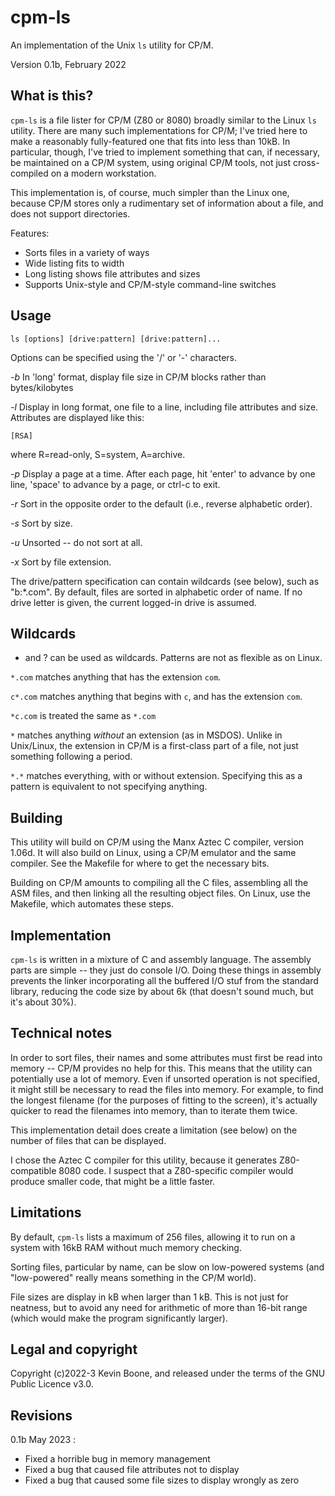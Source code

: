 # cpm-ls

An implementation of the Unix `ls` utility for CP/M. 

Version 0.1b, February 2022

## What is this?

`cpm-ls` is a file lister for CP/M (Z80 or 8080) broadly similar to the Linux
`ls` utility. There are many such implementations for CP/M; I've tried here
to make a reasonably fully-featured one that fits into less than 10kB. In
particular, though, I've tried to implement something that can, if necessary,
be maintained on a CP/M system, using original CP/M tools, not just
cross-compiled on a modern workstation. 

This implementation is, of course, much simpler than the Linux one, because
CP/M stores only a rudimentary set of information about a file, and does not
support directories.

Features:

- Sorts files in a variety of ways
- Wide listing fits to width
- Long listing shows file attributes and sizes
- Supports Unix-style and CP/M-style command-line switches

## Usage

    ls [options] [drive:pattern] [drive:pattern]...

Options can be specified using the '/' or '-' characters.

*-b* In 'long' format, display file size in CP/M blocks rather than
bytes/kilobytes

*-l* Display in long format, one file to a line, including file attributes
and size. Attributes are displayed like this:

    [RSA]

where R=read-only, S=system, A=archive.

*-p* Display a page at a time. After each page, hit 'enter' to advance
by one line, 'space' to advance by a page, or ctrl-c to exit.

*-r* Sort in the opposite order to the default (i.e., reverse alphabetic
order).

*-s* Sort by size.

*-u* Unsorted -- do not sort at all.

*-x* Sort by file extension.

The drive/pattern specification can contain wildcards (see below), 
such as "b:\*.com". By default, files are sorted in alphabetic order of
name.  If no drive letter is given, the current logged-in drive is
assumed.

## Wildcards

* and ? can be used as wildcards. Patterns are not as flexible as
on Linux. 

`*.com` matches anything that has the extension `com`.

`c*.com` matches anything that begins with `c`, and has the extension `com`.

`*c.com` is treated the same as `*.com`

`*` matches anything _without_ an extension (as in MSDOS). 
Unlike in Unix/Linux, the extension in CP/M is a first-class part of 
a file, not just something following a period. 

`*.*` matches everything, with or without extension. Specifying this as a 
pattern is equivalent to not specifying anything.  

## Building

This utility will build on CP/M using the Manx Aztec C compiler, version
1.06d. It will also build on Linux, using a CP/M emulator and the same
compiler. See the Makefile for where to get the necessary bits.

Building on CP/M amounts to compiling all the C files, assembling all
the ASM files, and then linking all the resulting object files. On Linux,
use the Makefile, which automates these steps.

## Implementation

`cpm-ls` is written in a mixture of C and assembly language.  The assembly
parts are simple -- they just do console I/O. Doing these things in assembly
prevents the linker incorporating all the buffered I/O stuf from the standard
library, reducing the code size by about 6k (that doesn't sound much, but
it's about 30%).

## Technical notes

In order to sort files, their names and some attributes must first be
read into memory -- CP/M provides no help for this. This means that the
utility can potentially use a lot of memory. Even if unsorted operation
is not specified, it might still be necessary to read the files into memory.
For example, to find the longest filename (for the purposes of fitting
to the screen), it's actually quicker to read the filenames into memory,
than to iterate them twice.

This implementation detail does create a limitation (see below)
on the number of files that can be displayed. 

I chose the Aztec C compiler for this utility, because it generates 
Z80-compatible 8080 code. I suspect that a Z80-specific compiler would
produce smaller code, that might be a little faster.

## Limitations

By default, `cpm-ls` lists a maximum of 256 files, allowing it to run on
a system with 16kB RAM without much memory checking.

Sorting files, particular by name, can be slow on low-powered systems (and
"low-powered" really means something in the CP/M world).

File sizes are display in kB when larger than 1 kB. This is not just for
neatness, but to avoid any need for arithmetic of more than 16-bit range
(which would make the program significantly larger).

## Legal and copyright

Copyright (c)2022-3 Kevin Boone, and released under the terms of the GNU Public
Licence v3.0. 

## Revisions

0.1b May 2023 : 

- Fixed a horrible bug in memory management
- Fixed a bug that caused file attributes not to display
- Fixed a bug that caused some file sizes to display wrongly as zero


